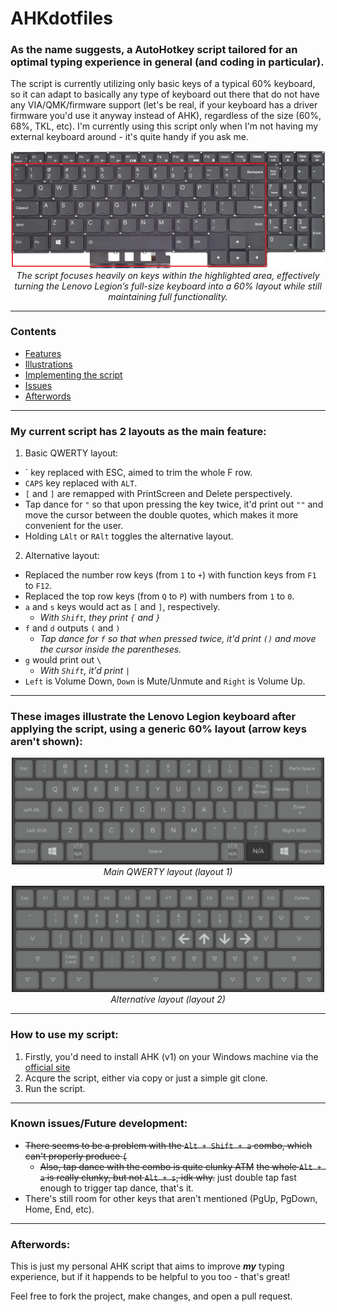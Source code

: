 # AHKdotfiles
### As the name suggests, a AutoHotkey script tailored for an optimal typing experience in general (and coding in particular).

The script is currently utilizing only basic keys of a typical 60% keyboard, so it can adapt to basically any type of keyboard out there that do not have any VIA/QMK/firmware support (let's be real, if your keyboard has a driver firmware you'd use it anyway instead of AHK), regardless of the size (60%, 68%, TKL, etc). I'm currently using this script only when I'm not having my external keyboard around - it's quite handy if you ask me. 

<p align="center">
  <img src="lenovokeyboard.png" alt="Lenovo keyboard layout" width="600">
  <br>
  <em>The script focuses heavily on keys within the highlighted area, effectively turning the Lenovo Legion’s full-size keyboard into a 60% layout while still maintaining full functionality.</em>
</p>

---

### Contents

- [Features](#my-current-script-has-2-layouts-as-the-main-feature)
- [Illustrations](#these-images-illustrate-the-lenovo-legion-keyboard-after-applying-the-script-using-a-generic-60-layout-arrow-keys-arent-shown)
- [Implementing the script](#how-to-use-my-script)
- [Issues](#known-issuesfuture-development)
- [Afterwords](#afterwords)
___ 
### My current script has 2 layouts as the main feature:

1. Basic QWERTY layout:
  - \` key replaced with ESC, aimed to trim the whole F row. 
  - `CAPS` key replaced with `ALT`.
  - `[` and `]` are remapped with PrintScreen and Delete perspectively. 
  - Tap dance for `"` so that upon pressing the key twice, it'd print out `""` and move the cursor between the double quotes, which makes it more convenient for the user. 
  - Holding `LAlt` or `RAlt` toggles the alternative layout.
 
2. Alternative layout:
- Replaced the number row keys (from `1` to `+`) with function keys from `F1` to `F12`.
- Replaced the top row keys (from `Q` to `P`) with numbers from `1` to `0`.
- `a` and `s` keys would act as `[` and `]`, respectively.
	- *With `Shift`, they print `{` and `}`* 
- `f` and `d` outputs `(` and `)`
	- *Tap dance for `f` so that when pressed twice, it'd print `()` and move the cursor  inside the parentheses.*
- `g` would print out `\`
	 - *With `Shift`, it'd print `|`*
- `Left` is Volume Down, `Down` is Mute/Unmute and `Right` is Volume Up.
---
### These images illustrate the Lenovo Legion keyboard after applying the script, using a generic 60% layout (arrow keys aren't shown):

<p align="center">
  <img src="demoQWERTYlayout.png" alt="Main QWERTY layout" width="500">
  <br>
  <em>Main QWERTY layout (layout 1)</em>
</p>

<p align="center">
  <img src="demoALTlayout.png" alt="Alternative layout" width="500">
  <br>
  <em>Alternative layout (layout 2)</em>
</p>

---
### How to use my script: 

1. Firstly, you'd need to install AHK (v1) on your Windows machine via the [official site](https://www.autohotkey.com/)
2. Acqure the script, either via copy or just a simple git clone.
3. Run the script. 
---
### Known issues/Future development:
- ~~There seems to be a problem with the `Alt + Shift + a` combo, which can't properly produce `{`~~
	- ~~Also, tap dance with the combo is quite clunky ATM~~ ~~the whole `Alt + a` is really clunky, but not `Alt + s`, idk why.~~
   just double tap fast enough to trigger tap dance, that's it. 
- There's still room for other keys that aren't mentioned (PgUp, PgDown, Home, End, etc).
---
### Afterwords:
This is just my personal AHK script that aims to improve ***my*** typing experience, but if it happends to be helpful to you too - that's great!

Feel free to fork the project, make changes, and open a pull request.

